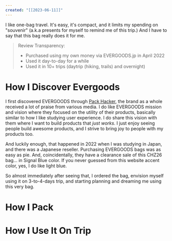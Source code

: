 ```yaml
---
created: "[[2023-06-11]]"
---
```


I like one-bag travel. It's easy, it's compact, and it limits my spending on "souvenir" (a.k.a presents for myself to remind me of this trip.) And I have to say that this bag really does it for me.

> Review Transparency:
> - Purchased using my own money via EVERGOODS.jp in April 2022
> - Used it day-to-day for a while
> - Used it in 10+ trips (daytrip (hiking, trails) and overnight)

# How I Discover Evergoods

I first discovered EVERGOODS through [Pack Hacker](https://packhacker.com/travel-gear/evergoods/civic-half-zip-26l-chz26/), the brand as a whole received a lot of praise from various media. I do like EVERGOODS mission and vision where they focused on the utility of their products, basically similar to how I like studying user experience. I do share this vision with them where I want to build products that _just works_. I just enjoy seeing people build awesome products, and I strive to bring joy to people with my products too.

And luckily enough, that happened in 2022 when I was studying in Japan, and there was a Japanese reseller. Purchasing EVERGOODS bags was as easy as pie. And, coincidentally, they have a clearance sale of this CHZ26 bag… in Signal Blue color. If you never guessed from this website accent color, yes, I do like light blue.

So almost immediately after seeing that, I ordered the bag, envision myself using it on 3-to-4-days trip, and starting planning and dreaming me using this very bag.

# How I Pack



# How I Use It On Trip